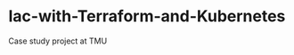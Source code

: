 # Iac-with-Terraform-and-Kubernetes
Case study project at TMU


[comment]: <ADD REFERENCES TO APPLICATION. IT IS FROM DOCKER GETTING STARTED>
